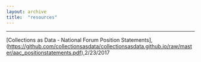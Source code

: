 ```yaml
---
layout: archive
title:  "resources"
---
```

---
[Collections as Data - National Forum Position Statements], (https://github.com/collectionsasdata/collectionsasdata.github.io/raw/master/aac_positionstatements.pdf),2/23/2017
